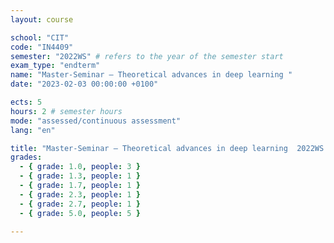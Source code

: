 ```yaml
---
layout: course

school: "CIT"
code: "IN4409"
semester: "2022WS" # refers to the year of the semester start
exam_type: "endterm"
name: "Master-Seminar – Theoretical advances in deep learning "
date: "2023-02-03 00:00:00 +0100"

ects: 5
hours: 2 # semester hours
mode: "assessed/continuous assessment"
lang: "en"

title: "Master-Seminar – Theoretical advances in deep learning  2022WS Endterm"
grades:
  - { grade: 1.0, people: 3 }
  - { grade: 1.3, people: 1 }
  - { grade: 1.7, people: 1 }
  - { grade: 2.3, people: 1 }
  - { grade: 2.7, people: 1 }
  - { grade: 5.0, people: 5 }

---
```



